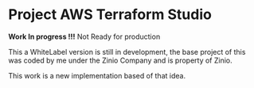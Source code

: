 # Project AWS Terraform Studio

**Work In progress !!!** Not Ready for production

This a WhiteLabel version is still in development, the base project of this was
coded by me under the Zinio Company and is property of Zinio.

This work is a new implementation based of that idea.
